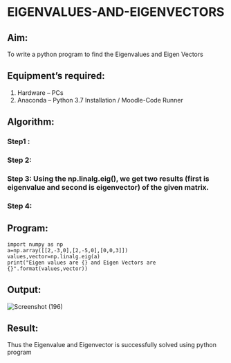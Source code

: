 # EIGENVALUES-AND-EIGENVECTORS
## Aim:
To write a python program to find the Eigenvalues and Eigen Vectors
## Equipment’s required:
1. 	Hardware – PCs
2. 	Anaconda – Python 3.7 Installation / Moodle-Code Runner
## Algorithm:
### Step1 : 
### Step 2: 
### Step 3: Using the np.linalg.eig(),  we get two results (first is eigenvalue and second is eigenvector) of the given matrix.
### Step 4: 

## Program:
```
import numpy as np
a=np.array([[2,-3,0],[2,-5,0],[0,0,3]])
values,vector=np.linalg.eig(a)
print("Eigen values are {} and Eigen Vectors are {}".format(values,vector))
```
## Output:
![Screenshot (196)](https://github.com/user-attachments/assets/106ace61-c875-47d9-a3ad-7fc6aa62ee88)

## Result:
Thus the Eigenvalue and Eigenvector is successfully solved using python program
